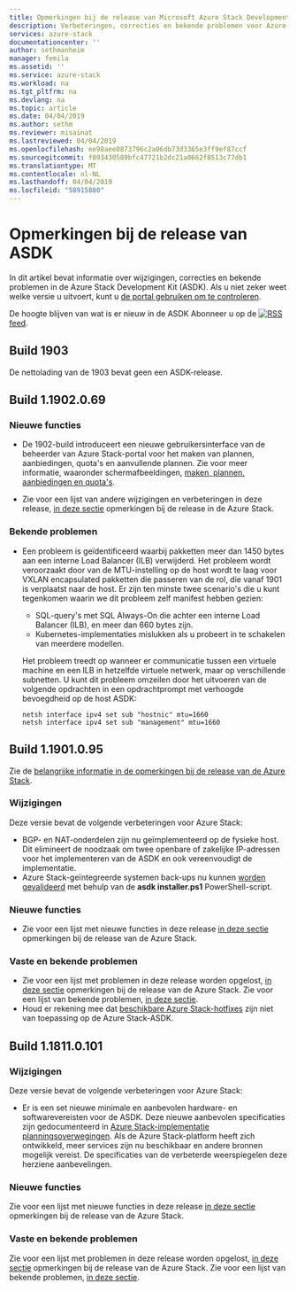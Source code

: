 ```yaml
---
title: Opmerkingen bij de release van Microsoft Azure Stack Development Kit | Microsoft Docs
description: Verbeteringen, correcties en bekende problemen voor Azure Stack Development Kit.
services: azure-stack
documentationcenter: ''
author: sethmanheim
manager: femila
ms.assetid: ''
ms.service: azure-stack
ms.workload: na
ms.tgt_pltfrm: na
ms.devlang: na
ms.topic: article
ms.date: 04/04/2019
ms.author: sethm
ms.reviewer: misainat
ms.lastreviewed: 04/04/2019
ms.openlocfilehash: ee98aee0873796c2a06db73d3365e3ff9ef87ccf
ms.sourcegitcommit: f093430589bfc47721b2dc21a0662f8513c77db1
ms.translationtype: MT
ms.contentlocale: nl-NL
ms.lasthandoff: 04/04/2019
ms.locfileid: "58915880"
---
```

# <a name="asdk-release-notes"></a>Opmerkingen bij de release van ASDK

In dit artikel bevat informatie over wijzigingen, correcties en bekende problemen in de Azure Stack Development Kit (ASDK). Als u niet zeker weet welke versie u uitvoert, kunt u [de portal gebruiken om te controleren](../azure-stack-updates.md#determine-the-current-version).

De hoogte blijven van wat is er nieuw in de ASDK Abonneer u op de [ ![RSS](./media/asdk-release-notes/feed-icon-14x14.png)](https://docs.microsoft.com/api/search/rss?search=Azure+Stack+Development+Kit+release+notes&locale=en-us#) [feed](https://docs.microsoft.com/api/search/rss?search=Azure+Stack+Development+Kit+release+notes&locale=en-us#).

## <a name="build-1903"></a>Build 1903

De nettolading van de 1903 bevat geen een ASDK-release.

## <a name="build-11902069"></a>Build 1.1902.0.69

### <a name="new-features"></a>Nieuwe functies

- De 1902-build introduceert een nieuwe gebruikersinterface van de beheerder van Azure Stack-portal voor het maken van plannen, aanbiedingen, quota's en aanvullende plannen. Zie voor meer informatie, waaronder schermafbeeldingen, [maken, plannen, aanbiedingen en quota's](../azure-stack-create-plan.md).

- Zie voor een lijst van andere wijzigingen en verbeteringen in deze release, [in deze sectie](../azure-stack-update-1902.md#improvements) opmerkingen bij de release in de Azure Stack.

<!-- ### New features

- For a list of new features in this release, see [this section](../azure-stack-update-1902.md#new-features) of the Azure Stack release notes.

### Fixed and known issues

- For a list of issues fixed in this release, see [this section](../azure-stack-update-1902.md#fixed-issues) of the Azure Stack release notes. For a list of known issues, see [this section](../azure-stack-update-1902.md#known-issues-post-installation).
- Note that [available Azure Stack hotfixes](../azure-stack-update-1902.md#azure-stack-hotfixes) are not applicable to the Azure Stack ASDK. -->

### <a name="known-issues"></a>Bekende problemen

- Een probleem is geïdentificeerd waarbij pakketten meer dan 1450 bytes aan een interne Load Balancer (ILB) verwijderd. Het probleem wordt veroorzaakt door van de MTU-instelling op de host wordt te laag voor VXLAN encapsulated pakketten die passeren van de rol, die vanaf 1901 is verplaatst naar de host. Er zijn ten minste twee scenario's die u kunt tegenkomen waarin we dit probleem zelf manifest hebben gezien:

  - SQL-query's met SQL Always-On die achter een interne Load Balancer (ILB), en meer dan 660 bytes zijn.
  - Kubernetes-implementaties mislukken als u probeert in te schakelen van meerdere modellen.  

  Het probleem treedt op wanneer er communicatie tussen een virtuele machine en een ILB in hetzelfde virtuele netwerk, maar op verschillende subnetten. U kunt dit probleem omzeilen door het uitvoeren van de volgende opdrachten in een opdrachtprompt met verhoogde bevoegdheid op de host ASDK:

  ```shell
  netsh interface ipv4 set sub "hostnic" mtu=1660
  netsh interface ipv4 set sub "management" mtu=1660
  ```

## <a name="build-11901095"></a>Build 1.1901.0.95

Zie de [belangrijke informatie in de opmerkingen bij de release van de Azure Stack](../azure-stack-update-1901.md#build-reference).

### <a name="changes"></a>Wijzigingen

Deze versie bevat de volgende verbeteringen voor Azure Stack:

- BGP- en NAT-onderdelen zijn nu geïmplementeerd op de fysieke host. Dit elimineert de noodzaak om twee openbare of zakelijke IP-adressen voor het implementeren van de ASDK en ook vereenvoudigt de implementatie.
- Azure Stack-geïntegreerde systemen back-ups nu kunnen [worden gevalideerd](asdk-validate-backup.md) met behulp van de **asdk installer.ps1** PowerShell-script.

### <a name="new-features"></a>Nieuwe functies

- Zie voor een lijst met nieuwe functies in deze release [in deze sectie](../azure-stack-update-1901.md#new-features) opmerkingen bij de release van de Azure Stack.

### <a name="fixed-and-known-issues"></a>Vaste en bekende problemen

- Zie voor een lijst met problemen in deze release worden opgelost, [in deze sectie](../azure-stack-update-1901.md#fixed-issues) opmerkingen bij de release van de Azure Stack. Zie voor een lijst van bekende problemen, [in deze sectie](../azure-stack-update-1901.md#known-issues-post-installation).
- Houd er rekening mee dat [beschikbare Azure Stack-hotfixes](../azure-stack-update-1901.md#azure-stack-hotfixes) zijn niet van toepassing op de Azure Stack-ASDK.

## <a name="build-118110101"></a>Build 1.1811.0.101

### <a name="changes"></a>Wijzigingen

Deze versie bevat de volgende verbeteringen voor Azure Stack:  

- Er is een set nieuwe minimale en aanbevolen hardware- en softwarevereisten voor de ASDK. Deze nieuwe aanbevolen specificaties zijn gedocumenteerd in [Azure Stack-implementatie planningsoverwegingen](asdk-deploy-considerations.md). Als de Azure Stack-platform heeft zich ontwikkeld, meer services zijn nu beschikbaar en andere bronnen mogelijk vereist. De specificaties van de verbeterde weerspiegelen deze herziene aanbevelingen.

### <a name="new-features"></a>Nieuwe functies

Zie voor een lijst met nieuwe functies in deze release [in deze sectie](../azure-stack-update-1811.md#new-features) opmerkingen bij de release van de Azure Stack.

### <a name="fixed-and-known-issues"></a>Vaste en bekende problemen

Zie voor een lijst met problemen in deze release worden opgelost, [in deze sectie](../azure-stack-update-1811.md#fixed-issues) opmerkingen bij de release van de Azure Stack. Zie voor een lijst van bekende problemen, [in deze sectie](../azure-stack-update-1811.md#known-issues-post-installation).
